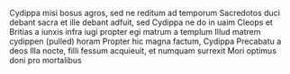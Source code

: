 Cydippa misi bosus agros, sed ne reditum ad temporum
Sacredotos duci debant sacra et ille debant adfuit, sed Cydippa ne do in uaim 
Cleops et Britias a iunxis infra iugi propter egi matrum a templum
Illud matrem cydippen  (pulled) horam
Propter hic magna factum, Cydippa Precabatu a deos
Illa nocte, filli fessum acquieuit, et numquam surrexit
Mori optimus doni pro mortalibus 
